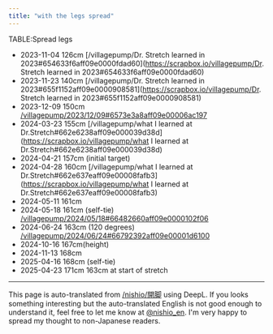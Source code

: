 ```yaml
---
title: "with the legs spread"
---
```


TABLE:Spread legs
- 2023-11-04 126cm [/villagepump/Dr. Stretch learned in 2023#654633f6aff09e0000fdad60](https://scrapbox.io/villagepump/Dr. Stretch learned in 2023#654633f6aff09e0000fdad60)
- 2023-11-23 140cm [/villagepump/Dr. Stretch learned in 2023#655f1152aff09e0000908581](https://scrapbox.io/villagepump/Dr. Stretch learned in 2023#655f1152aff09e0000908581)
- 2023-12-09	150cm	[/villagepump/2023/12/09#6573e3a8aff09e00006ac197](https://scrapbox.io/villagepump/2023/12/09#6573e3a8aff09e00006ac197)
- 2024-03-23 155cm [/villagepump/what I learned at Dr.Stretch#662e6238aff09e000039d38d](https://scrapbox.io/villagepump/what I learned at Dr.Stretch#662e6238aff09e000039d38d)
- 2024-04-21 157cm (initial target)
- 2024-04-28 160cm [/villagepump/what I learned at Dr.Stretch#662e637eaff09e00008fafb3](https://scrapbox.io/villagepump/what I learned at Dr.Stretch#662e637eaff09e00008fafb3)
- 2024-05-11	161cm
- 2024-05-18 161cm (self-tie) [/villagepump/2024/05/18#66482660aff09e0000102f06](https://scrapbox.io/villagepump/2024/05/18#66482660aff09e0000102f06)
- 2024-06-24 163cm (120 degrees) [/villagepump/2024/06/24#66792392aff09e00001d6100](https://scrapbox.io/villagepump/2024/06/24#66792392aff09e00001d6100)
- 2024-10-16 167cm(height)
- 2024-11-13	168cm
- 2025-04-16 168cm (self-tie)
- 2025-04-23 171cm 163cm at start of stretch



---
This page is auto-translated from [/nishio/開脚](https://scrapbox.io/nishio/開脚) using DeepL. If you looks something interesting but the auto-translated English is not good enough to understand it, feel free to let me know at [@nishio_en](https://twitter.com/nishio_en). I'm very happy to spread my thought to non-Japanese readers.